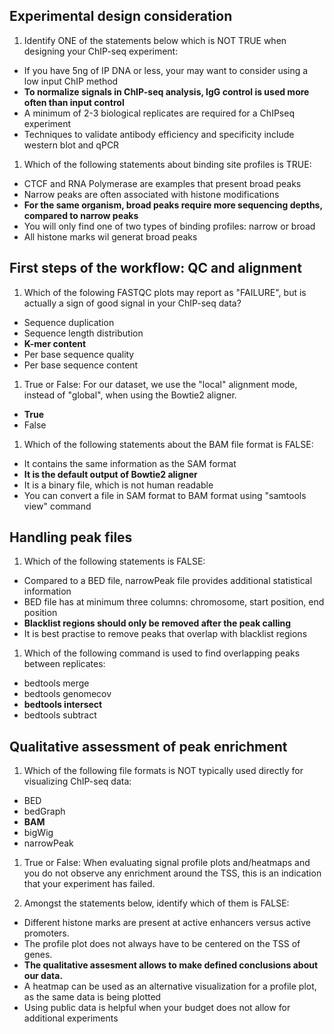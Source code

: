 ## Experimental design consideration

1. Identify ONE of the statements below which is NOT TRUE when designing your ChIP-seq experiment:
  - If you have 5ng of IP DNA or less, your may want to consider using a low input ChIP method 
  - **To normalize signals in ChIP-seq analysis, IgG control is used more often than input control**
  - A minimum of 2-3 biological replicates are required for a ChIPseq experiment
  - Techniques to validate antibody efficiency and specificity include western blot and qPCR

1. Which of the following statements about binding site profiles is TRUE:
  - CTCF and RNA Polymerase are examples that present broad peaks
  - Narrow peaks are often associated with histone modifications
  - **For the same organism, broad peaks require more sequencing depths, compared to narrow peaks**
  - You will only find one of two types of binding profiles: narrow or broad
  - All histone marks wil generat broad peaks

## First steps of the workflow: QC and alignment

1. Which of the folowing FASTQC plots may report as "FAILURE", but is actually a sign of good signal in your ChIP-seq data?
  - Sequence duplication
  - Sequence length distribution 
  - **K-mer content**
  - Per base sequence quality
  - Per base sequence content

1. True or False: For our dataset, we use the "local" alignment mode, instead of "global", when using the Bowtie2 aligner.
  - **True**
  - False

1. Which of the following statements about the BAM file format is FALSE:
  - It contains the same information as the SAM format
  - **It is the default output of Bowtie2 aligner**
  - It is a binary file, which is not human readable
  - You can convert a file in SAM format to BAM format using "samtools view" command

## Handling peak files

1. Which of the following statements is FALSE:
  - Compared to a BED file, narrowPeak file provides additional statistical information
  - BED file has at minimum three columns: chromosome, start position, end position
  - **Blacklist regions should only be removed after the peak calling**
  - It is best practise to remove peaks that overlap with blacklist regions

1. Which of the following command is used to find overlapping peaks between replicates:
  - bedtools merge
  - bedtools genomecov
  - **bedtools intersect**
  - bedtools subtract


## Qualitative assessment of peak enrichment

1. Which of the following file formats is NOT typically used directly for visualizing ChIP-seq data:
  - BED 
  - bedGraph
  - **BAM**
  - bigWig
  - narrowPeak

1. True or False: When evaluating signal profile plots and/heatmaps and you do not observe any enrichment around the TSS, this is an indication that your experiment has failed.

1. Amongst the statements below, identify which of them is FALSE:
  - Different histone marks are present at active enhancers versus active promoters.
  - The profile plot does not always have to be centered on the TSS of genes.
  - **The qualitative assesment allows to make defined conclusions about our data.**
  - A heatmap can be used as an alternative visualization for a profile plot, as the same data is being plotted
  - Using public data is helpful when your budget does not allow for additional experiments

